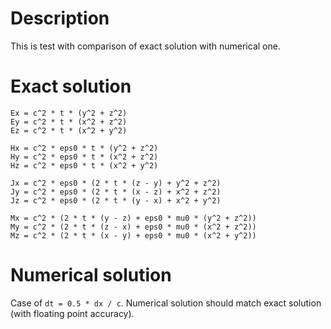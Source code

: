 # Description

This is test with comparison of exact solution with numerical one.

# Exact solution

```
Ex = c^2 * t * (y^2 + z^2)
Ey = c^2 * t * (x^2 + z^2)
Ez = c^2 * t * (x^2 + y^2)

Hx = c^2 * eps0 * t * (y^2 + z^2)
Hy = c^2 * eps0 * t * (x^2 + z^2)
Hz = c^2 * eps0 * t * (x^2 + y^2)

Jx = c^2 * eps0 * (2 * t * (z - y) + y^2 + z^2)
Jy = c^2 * eps0 * (2 * t * (x - z) + x^2 + z^2)
Jz = c^2 * eps0 * (2 * t * (y - x) + x^2 + y^2)

Mx = c^2 * (2 * t * (y - z) + eps0 * mu0 * (y^2 + z^2))
My = c^2 * (2 * t * (z - x) + eps0 * mu0 * (x^2 + z^2))
Mz = c^2 * (2 * t * (x - y) + eps0 * mu0 * (x^2 + y^2))
```

# Numerical solution

Case of `dt = 0.5 * dx / c`. Numerical solution should match exact solution (with floating point accuracy).
